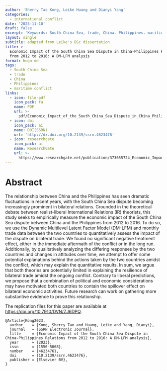 ```yaml
---
author: 'Sherry Tao Kong, Leike Huang and Dianyi Yang'
categories:
  - international conflict
date: '2023-11-10'
draft: false
excerpt: 'Keywords: South China Sea, trade, China. Philippines. maritime conflict'
layout: single
subtitle: adapted from Leike's BSc dissertation
title: >-
  Economic Impact of the South China Sea Dispute in China-Philippines Relations
  from 2012 to 2016: A DM-LFM analysis
format: hugo-md
tags:
  - South China Sea
  - trade
  - China
  - Philippines
  - maritime conflict
links:
  - icon: file-pdf
    icon_pack: fa
    name: PDF
    url: >-
      pdf/Economic_Impact_of_the_South_China_Sea_Dispute_in_China_Philippines_Relations_from_2012_to_2016.pdf
  - icon: doi
    icon_pack: ai
    name: DOI(SSRN)
    url: 'http://dx.doi.org/10.2139/ssrn.4623476'
  - icon: researchgate
    icon_pack: ai
    name: ResearchGate
    url: >-
      https://www.researchgate.net/publication/373655724_Economic_Impact_of_the_South_China_Sea_Dispute_in_China-Philippines_Relations_from_2012_to_2016_A_DM-LFM_Analysis
---
```



# Abstract

The relationship between China and the Philippines has seen dramatic fluctuations in recent years, with the South China Sea dispute becoming increasingly prominent in bilateral relations. Grounded in the theoretical debate between realist-liberal International Relations (IR) theorists, this study seeks to empirically measure the economic impact of the South China Sea dispute between China and the Philippines from 2012 to 2016. To do so, we use the Dynamic Multilevel Latent Factor Model (DM-LFM) and monthly trade data between the two countries to quantitatively assess the impact of the dispute on bilateral trade. We found no significant negative treatment effect, either in the immediate aftermath of the conflict or in the long run. Additionally, by qualitatively analyzing the differing responses by the two countries and changes in attitudes over time, we attempt to offer some potential explanations behind the actions taken by the two countries amidst the conflict, which may explain the quantitative results. In sum, we argue that both theories are potentially limited in explaining the resilience of bilateral trade amidst the ongoing conflict. Contrary to liberal predictions, we propose that a combination of political and economic considerations may have motivated both countries to contain the spillover effect on bilateral economic activities. Future research can work on gathering more substantive evidence to prove this relationship.

The replication files for this paper are available at <https://doi.org/10.7910/DVN/ZJ6DPQ>.

    @Article{Kong2023,
      author    = {Kong, Sherry Tao and Huang, Leike and Yang, Dianyi},
      journal   = {SSRN Electronic Journal},
      title     = {Economic Impact of the South China Sea Dispute in China-Philippines Relations from 2012 to 2016: A DM-LFM analysis},
      year      = {2023},
      issn      = {1556-5068},
      number    = {4623476},
      doi       = {10.2139/ssrn.4623476},
      publisher = {Elsevier BV},
    }
